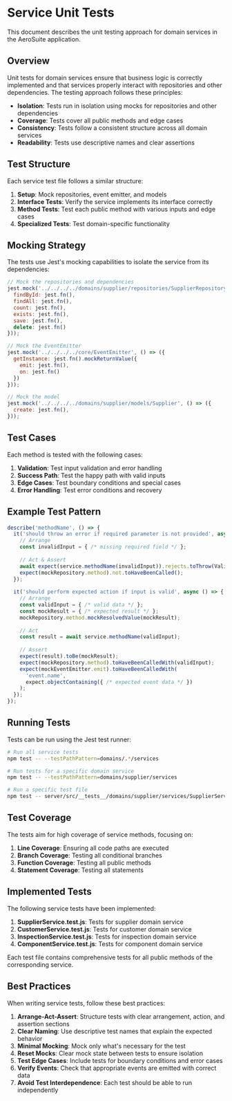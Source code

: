 # Service Unit Tests

This document describes the unit testing approach for domain services in the AeroSuite application.

## Overview

Unit tests for domain services ensure that business logic is correctly implemented and that services properly interact with repositories and other dependencies. The testing approach follows these principles:

- **Isolation**: Tests run in isolation using mocks for repositories and other dependencies
- **Coverage**: Tests cover all public methods and edge cases
- **Consistency**: Tests follow a consistent structure across all domain services
- **Readability**: Tests use descriptive names and clear assertions

## Test Structure

Each service test file follows a similar structure:

1. **Setup**: Mock repositories, event emitter, and models
2. **Interface Tests**: Verify the service implements its interface correctly
3. **Method Tests**: Test each public method with various inputs and edge cases
4. **Specialized Tests**: Test domain-specific functionality

## Mocking Strategy

The tests use Jest's mocking capabilities to isolate the service from its dependencies:

```javascript
// Mock the repositories and dependencies
jest.mock('../../../../domains/supplier/repositories/SupplierRepository', () => ({
  findById: jest.fn(),
  findAll: jest.fn(),
  count: jest.fn(),
  exists: jest.fn(),
  save: jest.fn(),
  delete: jest.fn()
}));

// Mock the EventEmitter
jest.mock('../../../../core/EventEmitter', () => ({
  getInstance: jest.fn().mockReturnValue({
    emit: jest.fn(),
    on: jest.fn()
  })
}));

// Mock the model
jest.mock('../../../../domains/supplier/models/Supplier', () => ({
  create: jest.fn(),
}));
```

## Test Cases

Each method is tested with the following cases:

1. **Validation**: Test input validation and error handling
2. **Success Path**: Test the happy path with valid inputs
3. **Edge Cases**: Test boundary conditions and special cases
4. **Error Handling**: Test error conditions and recovery

## Example Test Pattern

```javascript
describe('methodName', () => {
  it('should throw an error if required parameter is not provided', async () => {
    // Arrange
    const invalidInput = { /* missing required field */ };
    
    // Act & Assert
    await expect(service.methodName(invalidInput)).rejects.toThrow(ValidationError);
    expect(mockRepository.method).not.toHaveBeenCalled();
  });
  
  it('should perform expected action if input is valid', async () => {
    // Arrange
    const validInput = { /* valid data */ };
    const mockResult = { /* expected result */ };
    mockRepository.method.mockResolvedValue(mockResult);
    
    // Act
    const result = await service.methodName(validInput);
    
    // Assert
    expect(result).toBe(mockResult);
    expect(mockRepository.method).toHaveBeenCalledWith(validInput);
    expect(mockEventEmitter.emit).toHaveBeenCalledWith(
      'event.name',
      expect.objectContaining({ /* expected event data */ })
    );
  });
});
```

## Running Tests

Tests can be run using the Jest test runner:

```bash
# Run all service tests
npm test -- --testPathPattern=domains/.*/services

# Run tests for a specific domain service
npm test -- --testPathPattern=domains/supplier/services

# Run a specific test file
npm test -- server/src/__tests__/domains/supplier/services/SupplierService.test.js
```

## Test Coverage

The tests aim for high coverage of service methods, focusing on:

1. **Line Coverage**: Ensuring all code paths are executed
2. **Branch Coverage**: Testing all conditional branches
3. **Function Coverage**: Testing all public methods
4. **Statement Coverage**: Testing all statements

## Implemented Tests

The following service tests have been implemented:

1. **SupplierService.test.js**: Tests for supplier domain service
2. **CustomerService.test.js**: Tests for customer domain service
3. **InspectionService.test.js**: Tests for inspection domain service
4. **ComponentService.test.js**: Tests for component domain service

Each test file contains comprehensive tests for all public methods of the corresponding service.

## Best Practices

When writing service tests, follow these best practices:

1. **Arrange-Act-Assert**: Structure tests with clear arrangement, action, and assertion sections
2. **Clear Naming**: Use descriptive test names that explain the expected behavior
3. **Minimal Mocking**: Mock only what's necessary for the test
4. **Reset Mocks**: Clear mock state between tests to ensure isolation
5. **Test Edge Cases**: Include tests for boundary conditions and error cases
6. **Verify Events**: Check that appropriate events are emitted with correct data
7. **Avoid Test Interdependence**: Each test should be able to run independently 
